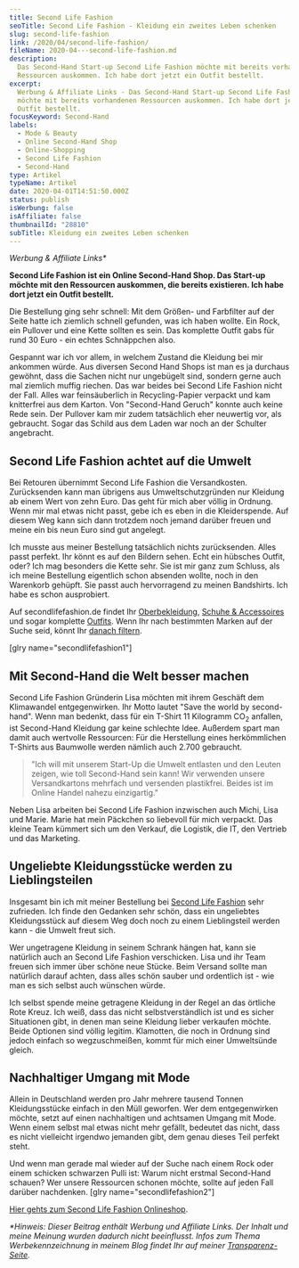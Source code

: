 ```yaml
---
title: Second Life Fashion
seoTitle: Second Life Fashion - Kleidung ein zweites Leben schenken
slug: second-life-fashion
link: /2020/04/second-life-fashion/
fileName: 2020-04---second-life-fashion.md
description:
  Das Second-Hand Start-up Second Life Fashion möchte mit bereits vorhandenen
  Ressourcen auskommen. Ich habe dort jetzt ein Outfit bestellt.
excerpt:
  Werbung & Affiliate Links - Das Second-Hand Start-up Second Life Fashion
  möchte mit bereits vorhandenen Ressourcen auskommen. Ich habe dort jetzt ein
  Outfit bestellt.
focusKeyword: Second-Hand
labels:
  - Mode & Beauty
  - Online Second-Hand Shop
  - Online-Shopping
  - Second Life Fashion
  - Second-Hand
type: Artikel
typeName: Artikel
date: 2020-04-01T14:51:50.000Z
status: publish
isWerbung: false
isAffiliate: false
thumbnailId: "28810"
subTitle: Kleidung ein zweites Leben schenken
---
```


<em>Werbung &amp; Affiliate Links\*</em>

<strong>Second Life Fashion ist ein Online Second-Hand Shop. Das Start-up möchte
mit den Ressourcen auskommen, die bereits existieren. Ich habe dort jetzt ein
Outfit bestellt.</strong>

Die Bestellung ging sehr schnell: Mit dem Größen- und Farbfilter auf der Seite
hatte ich ziemlich schnell gefunden, was ich haben wollte. Ein Rock, ein
Pullover und eine Kette sollten es sein. Das komplette Outfit gabs für rund 30
Euro - ein echtes Schnäppchen also.

Gespannt war ich vor allem, in welchem Zustand die Kleidung bei mir ankommen
würde. Aus diversen Second Hand Shops ist man es ja durchaus gewöhnt, dass die
Sachen nicht nur ungebügelt sind, sondern gerne auch mal ziemlich muffig
riechen. Das war beides bei Second Life Fashion nicht der Fall. Alles war
feinsäuberlich in Recycling-Papier verpackt und kam knitterfrei aus dem Karton.
Von "Second-Hand Geruch" konnte auch keine Rede sein. Der Pullover kam mir zudem
tatsächlich eher neuwertig vor, als gebraucht. Sogar das Schild aus dem Laden
war noch an der Schulter angebracht.

## Second Life Fashion achtet auf die Umwelt

Bei Retouren übernimmt Second Life Fashion die Versandkosten. Zurücksenden kann
man übrigens aus Umweltschutzgründen nur Kleidung ab einem Wert von zehn Euro.
Das geht für mich aber völlig in Ordnung. Wenn mir mal etwas nicht passt, gebe
ich es eben in die Kleiderspende. Auf diesem Weg kann sich dann trotzdem noch
jemand darüber freuen und meine ein bis neun Euro sind gut angelegt.

Ich musste aus meiner Bestellung tatsächlich nichts zurücksenden. Alles passt
perfekt. Ihr könnt es auf den Bildern sehen. Echt ein hübsches Outfit, oder? Ich
mag besonders die Kette sehr. Sie ist mir ganz zum Schluss, als ich meine
Bestellung eigentlich schon absenden wollte, noch in den Warenkorb gehüpft. Sie
passt auch hervorragend zu meinen Bandshirts. Ich habe es schon ausprobiert.

Auf secondlifefashion.de findet Ihr
<a href="https://www.awin1.com/cread.php?awinmid=19076&amp;awinaffid=632580&amp;clickref=&amp;ued=https%3A%2F%2Fsecondlifefashion.de%2Fcollections%2Fbekleidung" target="_blank" rel="noopener nofollow">Oberbekleidung</a>,
<a href="https://www.awin1.com/cread.php?awinmid=19076&amp;awinaffid=632580&amp;clickref=&amp;ued=https%3A%2F%2Fsecondlifefashion.de%2Fcollections%2Fschuhe-accessoires" target="_blank" rel="noopener nofollow">Schuhe
&amp; Accessoires</a> und sogar komplette
<a href="https://www.awin1.com/cread.php?awinmid=19076&amp;awinaffid=632580&amp;clickref=&amp;ued=https%3A%2F%2Fsecondlifefashion.de%2Fcollections%2Fbekleidunghttps%3A%2F%2Fsecondlifefashion.de%2Fcollections%2Foutfits" target="_blank" rel="noopener nofollow">Outfits</a>.
Wenn Ihr nach bestimmten Marken auf der Suche seid, könnt Ihr
<a href="https://www.awin1.com/cread.php?awinmid=19076&amp;awinaffid=632580&amp;clickref=&amp;ued=https%3A%2F%2Fsecondlifefashion.de%2Fcollections%2Fartikel-beliebter-marken" target="_blank" rel="noopener nofollow">danach
filtern</a>.

[glry name="secondlifefashion1"]

## Mit Second-Hand die Welt besser machen

Second Life Fashion Gründerin Lisa möchten mit ihrem Geschäft dem Klimawandel
entgegenwirken. Ihr Motto lautet "Save the world by second-hand". Wenn man
bedenkt, dass für ein T-Shirt 11 Kilogramm CO<sub>2</sub> anfallen, ist
Second-Hand Kleidung gar keine schlechte Idee. Außerdem spart man damit auch
wertvolle Ressourcen: Für die Herstellung eines herkömmlichen T-Shirts aus
Baumwolle werden nämlich auch 2.700 gebraucht.

<blockquote>"Ich will mit unserem Start-Up die Umwelt entlasten und den Leuten zeigen, wie toll Second-Hand sein kann! Wir verwenden unsere Versandkartons mehrfach und versenden plastikfrei. Beides ist im Online Handel nahezu einzigartig."</blockquote>

Neben Lisa arbeiten bei Second Life Fashion inzwischen auch Michi, Lisa und
Marie. Marie hat mein Päckchen so liebevoll für mich verpackt. Das kleine Team
kümmert sich um den Verkauf, die Logistik, die IT, den Vertrieb und das
Marketing.

## Ungeliebte Kleidungsstücke werden zu Lieblingsteilen

Insgesamt bin ich mit meiner Bestellung bei
<a href="https://www.awin1.com/cread.php?awinmid=19076&amp;awinaffid=632580&amp;clickref=&amp;ued=https%3A%2F%2Fsecondlifefashion.de%2F" target="_blank" rel="noopener nofollow">Second
Life Fashion</a> sehr zufrieden. Ich finde den Gedanken sehr schön, dass ein
ungeliebtes Kleidungsstück auf diesem Weg doch noch zu einem Lieblingsteil
werden kann - die Umwelt freut sich.

Wer ungetragene Kleidung in seinem Schrank hängen hat, kann sie natürlich auch
an Second Life Fashion verschicken. Lisa und ihr Team freuen sich immer über
schöne neue Stücke. Beim Versand sollte man natürlich darauf achten, dass alles
schön sauber und ordentlich ist - wie man es sich selbst auch wünschen würde.

Ich selbst spende meine getragene Kleidung in der Regel an das örtliche Rote
Kreuz. Ich weiß, dass das nicht selbstverständlich ist und es sicher Situationen
gibt, in denen man seine Kleidung lieber verkaufen möchte. Beide Optionen sind
völlig legitim. Klamotten, die noch in Ordnung sind jedoch einfach so
wegzuschmeißen, kommt für mich einer Umweltsünde gleich.

## Nachhaltiger Umgang mit Mode

Allein in Deutschland werden pro Jahr mehrere tausend Tonnen Kleidungsstücke
einfach in den Müll geworfen. Wer dem entgegenwirken möchte, setzt auf einen
nachhaltigen und achtsamen Umgang mit Mode. Wenn einem selbst mal etwas nicht
mehr gefällt, bedeutet das nicht, dass es nicht vielleicht irgendwo jemanden
gibt, dem genau dieses Teil perfekt steht.

Und wenn man gerade mal wieder auf der Suche nach einem Rock oder einem schicken
schwarzen Pulli ist: Warum nicht erstmal Second-Hand schauen? Wer unsere
Ressourcen schonen möchte, sollte auf jeden Fall darüber nachdenken. [glry
name="secondlifefashion2"]

<a href="https://www.awin1.com/cread.php?awinmid=19076&amp;awinaffid=632580&amp;clickref=&amp;ued=https%3A%2F%2Fsecondlifefashion.de%2F" target="_blank" rel="noopener nofollow">Hier
gehts zum Second Life Fashion Onlineshop</a>.

<em>\*Hinweis: Dieser Beitrag enthält Werbung und Affiliate Links. Der Inhalt
und meine Meinung wurden dadurch nicht beeinflusst. Infos zum Thema
Werbekennzeichnung in meinem Blog findet Ihr auf
meiner <a href="https://cardamonchai.com/werbung/">Transparenz-Seite</a>.</em>
